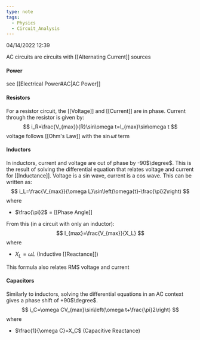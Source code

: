 ```yaml
---
type: note
tags:
  - Physics
  - Circuit_Analysis
---
```

04/14/2022 12:39

 

AC circuits are circuits with [[Alternating Current]] sources

#### Power
see [[Electrical Power#AC|AC Power]]

#### Resistors
For a resistor circuit, the [[Voltage]] and [[Current]] are in phase. Current through the resistor is given by:
$$
i_R=\frac{V_{max}}{R}\sin\omega t=I_{max}\sin\omega t
$$
voltage follows [[Ohm's Law]] with the $\sin\omega t$ term

#### Inductors
In inductors, current and voltage are out of phase by -90$\degree$. This is the result of solving the differential equation that relates voltage and current for [[Inductance]]. Voltage is a sin wave, current is a cos wave. This can be written as:
$$
i_L=\frac{V_{max}}{\omega L}\sin\left(\omega{t}-\frac{\pi}2\right)
$$
where
- $\frac{\pi}2$ = [[Phase Angle]]

From this (in a circuit with only an inductor):
$$
I_{max}=\frac{V_{max}}{X_L}
$$
where
- $X_L=\omega L$ (Inductive [[Reactance]])

This formula also relates RMS voltage and current

#### Capacitors
Similarly to inductors, solving the differential equations in an AC context gives a phase shift of +90$\degree$.
$$
i_C=\omega CV_{max}\sin\left(\omega t+\frac{\pi}2\right)
$$
where
- $\frac{1}{\omega C}=X_C$ (Capacitive Reactance)